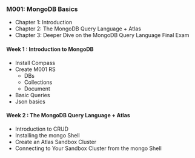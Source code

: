 ### M001: MongoDB Basics 
- Chapter 1: Introduction 
- Chapter 2: The MongoDB Query Language + Atlas 
- Chapter 3: Deeper Dive on the MongoDB Query Language Final Exam

#### Week 1 : Introduction to MongoDB
- Install Compass
- Create M001 RS
  - DBs
  - Collections  
  - Document 
- Basic Queries
- Json basics

#### Week 2 : The MongoDB Query Language + Atlas
- Introduction to CRUD 
- Installing the mongo Shell
- Create an Atlas Sandbox Cluster
- Connecting to Your Sandbox Cluster from the mongo Shell
